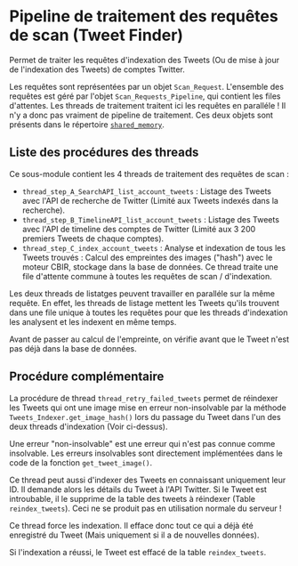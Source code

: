 # Pipeline de traitement des requêtes de scan (Tweet Finder)

Permet de traiter les requêtes d'indexation des Tweets (Ou de mise à jour de l'indexation des Tweets) de comptes Twitter.

Les requêtes sont représentées par un objet `Scan_Request`. L'ensemble des requêtes est géré par l'objet `Scan_Requests_Pipeline`, qui contient les files d'attentes. Les threads de traitement traitent ici les requêtes en paralléle ! Il n'y a donc pas vraiment de pipeline de traitement.
Ces deux objets sont présents dans le répertoire [`shared_memory`](../../shared_memory).


## Liste des procédures des threads

Ce sous-module contient les 4 threads de traitement des requêtes de scan :

- `thread_step_A_SearchAPI_list_account_tweets` : Listage des Tweets avec l'API de recherche de Twitter (Limité aux Tweets indexés dans la recherche).
- `thread_step_B_TimelineAPI_list_account_tweets` : Listage des Tweets avec l'API de timeline des comptes de Twitter (Limité aux 3 200 premiers Tweets de chaque comptes).
- `thread_step_C_index_account_tweets` : Analyse et indexation de tous les Tweets trouvés : Calcul des empreintes des images ("hash") avec le moteur CBIR, stockage dans la base de données. Ce thread traite une file d'attente commune à toutes les requêtes de scan / d'indexation.

Les deux threads de listatges peuvent travailler en paralléle sur la même requête. En effet, les threads de listage mettent les Tweets qu'ils trouvent dans une file unique à toutes les requêtes pour que les threads d'indexation les analysent et les indexent en même temps.

Avant de passer au calcul de l'empreinte, on vérifie avant que le Tweet n'est pas déjà dans la base de données.


## Procédure complémentaire

La procédure de thread `thread_retry_failed_tweets` permet de réindexer les Tweets qui ont une image mise en erreur non-insolvable par la méthode `Tweets_Indexer.get_image_hash()` lors du passage du Tweet dans l'un des deux threads d'indexation (Voir ci-dessus).

Une erreur "non-insolvable" est une erreur qui n'est pas connue comme insolvable. Les erreurs insolvables sont directement implémentées dans le code de la fonction `get_tweet_image()`.

Ce thread peut aussi d'indexer des Tweets en connaissant uniquement leur ID. Il demande alors les détails du Tweet à l'API Twitter. Si le Tweet est introubable, il le supprime de la table des tweets à réindexer (Table `reindex_tweets`).
Ceci ne se produit pas en utilisation normale du serveur !

Ce thread force les indexation. Il efface donc tout ce qui a déjà été enregistré du Tweet (Mais uniquement si il a de nouvelles données).

Si l'indexation a réussi, le Tweet est effacé de la table `reindex_tweets`.
